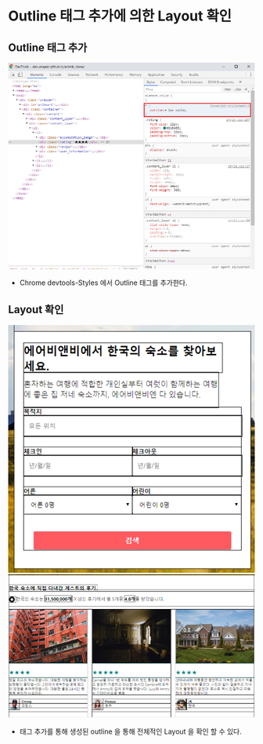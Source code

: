 # Outline 태그 추가에 의한 Layout 확인
## Outline 태그 추가
![Add_Outline_Tag](https://github.com/dev-angelo/DevTips-FrontEnd/blob/master/Check_Layout_By_Adding_Outline_Tag/images/add_tag.png)
* Chrome devtools-Styles 에서 Outline 태그를 추가한다.
## Layout 확인
![Add_Outline_Tag](https://github.com/dev-angelo/DevTips-FrontEnd/blob/master/Check_Layout_By_Adding_Outline_Tag/images/check_layout.png)
![Add_Outline_Tag_2](https://github.com/dev-angelo/DevTips-FrontEnd/blob/master/Check_Layout_By_Adding_Outline_Tag/images/check_layout_2.png)
* 태그 추가를 통해 생성된 outline 을 통해 전체적인 Layout 을 확인 할 수 있다.
